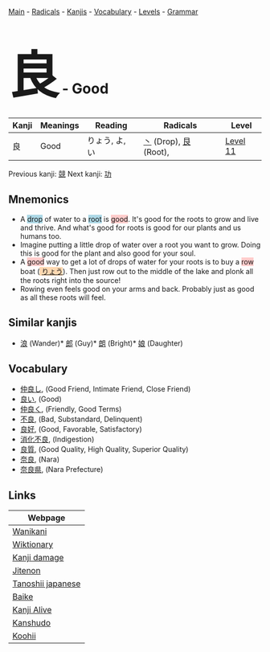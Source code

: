 <style> bigfont {font-size: 100px}</style>
[Main](../README.md) -
[Radicals](../radicals.md) -
[Kanjis](../kanjis.md) -
[Vocabulary](../vocabulary.md) -
[Levels](../levels.md) -
[Grammar](../grammar.md)
# <bigfont> 良</bigfont> - Good 

| Kanji | Meanings | Reading | Radicals | Level |
| --- | --- | --- | --- | --- |
| 良 | Good | りょう, よ, い | [丶](../radicals/丶.md) (Drop), [艮](../radicals/艮.md) (Root),  | [Level 11](../levels/wk_level11.md) |

Previous kanji: [競](競.md) Next kanji: [功](功.md) 

## Mnemonics
 * A <span style="background-color:#ADD8E6"> drop</span> of water to a <span style="background-color:#ADD8E6"> root</span> is <span style="background-color:#ffcccb"> good</span>. It's good for the roots to grow and live and thrive. And what's good for roots is good for our plants and us humans too.
* Imagine putting a little drop of water over a root you want to grow. Doing this is good for the plant and also good for your soul.
* A <span style="background-color:#ffcccb"> good</span> way to get a lot of drops of water for your roots is to buy a <span style="background-color:#ffcccb"> row</span> boat (<span style="background-color:#fed8b1"> [りょう](https://jisho.org/search/りょう)</span>). Then just row out to the middle of the lake and plonk all the roots right into the source!
* Rowing even feels good on your arms and back. Probably just as good as all these roots will feel.


## Similar kanjis
 * [浪](浪.md) (Wander)* [郎](郎.md) (Guy)* [朗](朗.md) (Bright)* [娘](娘.md) (Daughter)


## Vocabulary
 * [仲良し](../vocabulary/良.md), (Good Friend, Intimate Friend, Close Friend)
* [良い](../vocabulary/良.md), (Good)
* [仲良く](../vocabulary/良.md), (Friendly, Good Terms)
* [不良](../vocabulary/良.md), (Bad, Substandard, Delinquent)
* [良好](../vocabulary/良.md), (Good, Favorable, Satisfactory)
* [消化不良](../vocabulary/良.md), (Indigestion)
* [良質](../vocabulary/良.md), (Good Quality, High Quality, Superior Quality)
* [奈良](../vocabulary/良.md), (Nara)
* [奈良県](../vocabulary/良.md), (Nara Prefecture)



## Links 

| Webpage |
| --- |
| [Wanikani          ](https://www.wanikani.com/kanji/良) |
| [Wiktionary        ](https://en.wiktionary.org/wiki/良) |
| [Kanji damage      ](http://www.kanjidamage.com/kanji/search?utf8=✓&q=良) |
| [Jitenon           ](https://jitenon.com/kanji/良) |
| [Tanoshii japanese ](https://www.tanoshiijapanese.com/dictionary/kanji.cfm?k=良) |
| [Baike             ](https://baike.baidu.com/item/良) |
| [Kanji Alive       ](https://app.kanjialive.com/良) |
| [Kanshudo          ](https://www.kanshudo.com/searchmn?q=良) |
| [Koohii            ](https://kanji.koohii.com/study/kanji/良) |
